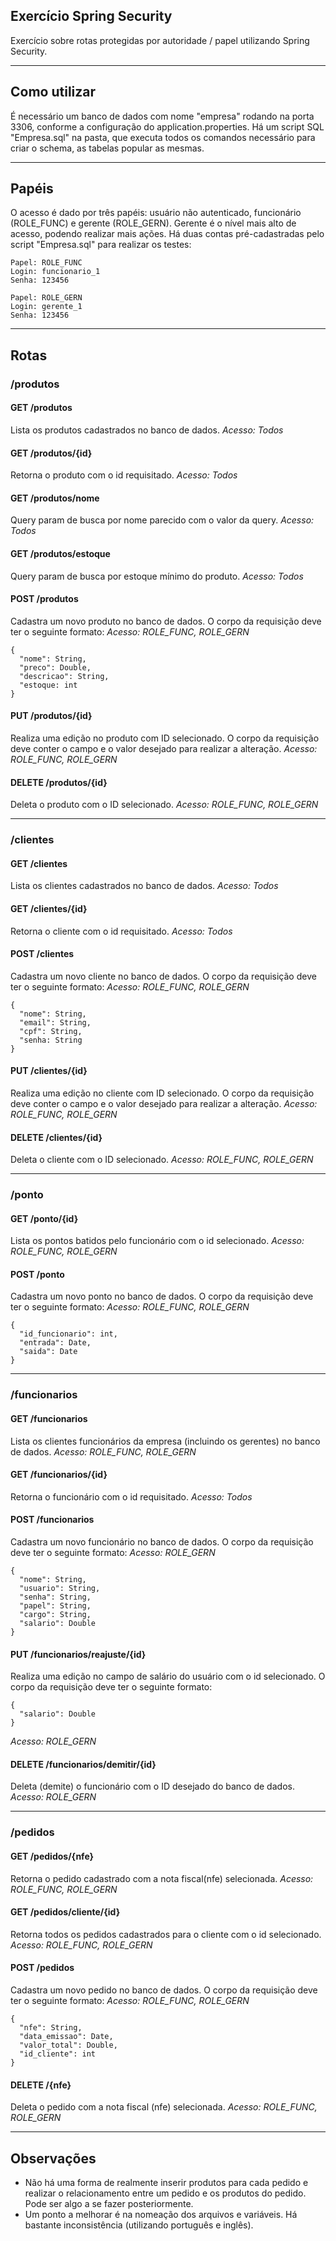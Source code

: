 ## Exercício Spring Security

Exercício sobre rotas protegidas por autoridade / papel utilizando Spring Security.

<hr />

## Como utilizar

É necessário um banco de dados com nome "empresa" rodando na porta 3306, conforme a configuração do application.properties. Há um script SQL "Empresa.sql" na pasta, que executa todos os comandos necessário para criar o schema, as tabelas popular as mesmas.

<hr />

## Papéis

O acesso é dado por três papéis: usuário não autenticado, funcionário (ROLE_FUNC) e gerente (ROLE_GERN). Gerente é o nível mais alto de acesso, podendo realizar mais ações. Há duas contas pré-cadastradas pelo script "Empresa.sql" para realizar os testes:

```
Papel: ROLE_FUNC
Login: funcionario_1
Senha: 123456
```

```
Papel: ROLE_GERN
Login: gerente_1
Senha: 123456
```

<hr />

## Rotas

### /produtos

#### GET /produtos

Lista os produtos cadastrados no banco de dados.
_Acesso: Todos_

#### GET /produtos/{id}

Retorna o produto com o id requisitado.
_Acesso: Todos_

#### GET /produtos/nome

Query param de busca por nome parecido com o valor da query.
_Acesso: Todos_

#### GET /produtos/estoque

Query param de busca por estoque mínimo do produto.
_Acesso: Todos_

#### POST /produtos

Cadastra um novo produto no banco de dados. O corpo da requisição deve ter o seguinte formato:
_Acesso: ROLE_FUNC, ROLE_GERN_

```
{
  "nome": String,
  "preco": Double,
  "descricao": String,
  "estoque: int
}
```

#### PUT /produtos/{id}

Realiza uma edição no produto com ID selecionado. O corpo da requisição deve conter o campo e o valor desejado para realizar a alteração.
_Acesso: ROLE_FUNC, ROLE_GERN_

#### DELETE /produtos/{id}

Deleta o produto com o ID selecionado.
_Acesso: ROLE_FUNC, ROLE_GERN_

<hr />

### /clientes

#### GET /clientes

Lista os clientes cadastrados no banco de dados.
_Acesso: Todos_

#### GET /clientes/{id}

Retorna o cliente com o id requisitado.
_Acesso: Todos_

#### POST /clientes

Cadastra um novo cliente no banco de dados. O corpo da requisição deve ter o seguinte formato:
_Acesso: ROLE_FUNC, ROLE_GERN_

```
{
  "nome": String,
  "email": String,
  "cpf": String,
  "senha: String
}
```

#### PUT /clientes/{id}

Realiza uma edição no cliente com ID selecionado. O corpo da requisição deve conter o campo e o valor desejado para realizar a alteração.
_Acesso: ROLE_FUNC, ROLE_GERN_

#### DELETE /clientes/{id}

Deleta o cliente com o ID selecionado.
_Acesso: ROLE_FUNC, ROLE_GERN_

<hr />

### /ponto

#### GET /ponto/{id}

Lista os pontos batidos pelo funcionário com o id selecionado.
_Acesso: ROLE_FUNC, ROLE_GERN_

#### POST /ponto

Cadastra um novo ponto no banco de dados. O corpo da requisição deve ter o seguinte formato:
_Acesso: ROLE_FUNC, ROLE_GERN_

```
{
  "id_funcionario": int,
  "entrada": Date,
  "saida": Date
}
```

<hr />

### /funcionarios

#### GET /funcionarios

Lista os clientes funcionários da empresa (incluindo os gerentes) no banco de dados.
_Acesso: ROLE_FUNC, ROLE_GERN_

#### GET /funcionarios/{id}

Retorna o funcionário com o id requisitado.
_Acesso: Todos_

#### POST /funcionarios

Cadastra um novo funcionário no banco de dados. O corpo da requisição deve ter o seguinte formato:
_Acesso: ROLE_GERN_

```
{
  "nome": String,
  "usuario": String,
  "senha": String,
  "papel": String,
  "cargo": String,
  "salario": Double
}
```

#### PUT /funcionarios/reajuste/{id}

Realiza uma edição no campo de salário do usuário com o id selecionado. O corpo da requisição deve ter o seguinte formato:

```
{
  "salario": Double
}
```

_Acesso: ROLE_GERN_

#### DELETE /funcionarios/demitir/{id}

Deleta (demite) o funcionário com o ID desejado do banco de dados.
_Acesso: ROLE_GERN_

<hr />

### /pedidos

#### GET /pedidos/{nfe}

Retorna o pedido cadastrado com a nota fiscal(nfe) selecionada.
_Acesso: ROLE_FUNC, ROLE_GERN_

#### GET /pedidos/cliente/{id}

Retorna todos os pedidos cadastrados para o cliente com o id selecionado.
_Acesso: ROLE_FUNC, ROLE_GERN_

#### POST /pedidos

Cadastra um novo pedido no banco de dados. O corpo da requisição deve ter o seguinte formato:
_Acesso: ROLE_FUNC, ROLE_GERN_

```
{
  "nfe": String,
  "data_emissao": Date,
  "valor_total": Double,
  "id_cliente": int
}
```

#### DELETE /{nfe}

Deleta o pedido com a nota fiscal (nfe) selecionada.
_Acesso: ROLE_FUNC, ROLE_GERN_

<hr />

## Observações

- Não há uma forma de realmente inserir produtos para cada pedido e realizar o relacionamento entre um pedido e os produtos do pedido. Pode ser algo a se fazer posteriormente.
- Um ponto a melhorar é na nomeação dos arquivos e variáveis. Há bastante inconsistência (utilizando português e inglês).

